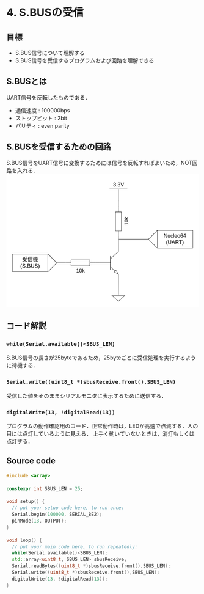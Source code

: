 # 4. S.BUSの受信
## 目標
- S.BUS信号について理解する
- S.BUS信号を受信するプログラムおよび回路を理解できる

## S.BUSとは
UART信号を反転したものである．

- 通信速度 : 100000bps
- ストップビット : 2bit
- パリティ : even parity

## S.BUSを受信するための回路
S.BUS信号をUART信号に変換するためには信号を反転すればよいため，NOT回路を入れる．
![](res/sbus.png)

## コード解説
### `while(Serial.available()<SBUS_LEN)`
S.BUS信号の長さが25byteであるため，25byteごとに受信処理を実行するように待機する．

### `Serial.write((uint8_t *)sbusReceive.front(),SBUS_LEN)`
受信した値をそのままシリアルモニタに表示するために送信する．

### `digitalWrite(13, !digitalRead(13))`
プログラムの動作確認用のコード．正常動作時は，LEDが高速で点滅する．人の目には点灯しているように見える．
上手く動いていないときは，消灯もしくは点灯する．

## Source code
```c++
#include <array>

constexpr int SBUS_LEN = 25;

void setup() {
  // put your setup code here, to run once:
  Serial.begin(100000, SERIAL_8E2);
  pinMode(13, OUTPUT);
}

void loop() {
  // put your main code here, to run repeatedly:
  while(Serial.available()<SBUS_LEN);
  std::array<uint8_t, SBUS_LEN> sbusReceive;
  Serial.readBytes((uint8_t *)sbusReceive.front(),SBUS_LEN);
  Serial.write((uint8_t *)sbusReceive.front(),SBUS_LEN);
  digitalWrite(13, !digitalRead(13));
}
```